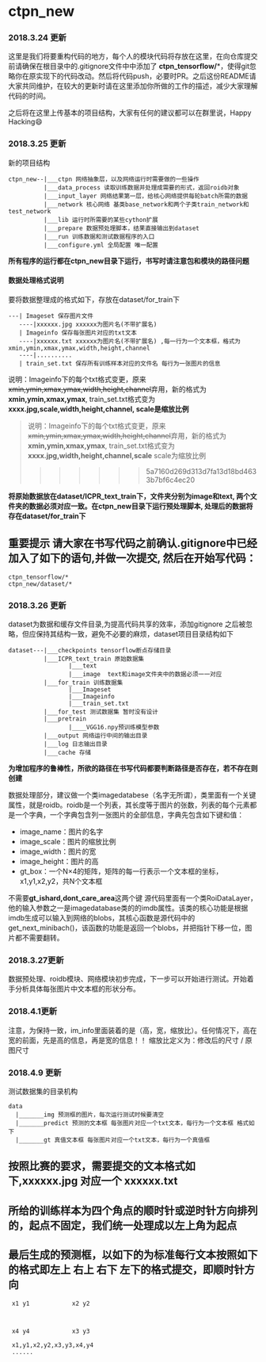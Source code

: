  # ctpn_new

### 2018.3.24 更新

这里是我们将要重构代码的地方，每个人的模块代码将存放在这里，在向仓库提交前请确保在根目录中的.gitignore文件中中添加了 **ctpn_tensorflow/***，使得git忽略你在原实现下的代码改动。然后将代码push，必要时PR。之后这份README请大家共同维护，在较大的更新时请在这里添加你所做的工作的描述，减少大家理解代码的时间。

之后将在这里上传基本的项目结构，大家有任何的建议都可以在群里说，Happy Hacking😄

### 2018.3.25 更新
新的项目结构
```
ctpn_new--|___ctpn 网络抽象层，以及网络运行时需要做的一些操作
          |___data_process 读取训练数据并处理成需要的形式，返回roidb对象
          |___input_layer 网络结果第一层，给核心网络提供每轮batch所需的数据
          |___network 核心网络 基类base_network和两个子类train_network和test_network
          |___lib 运行时所需要的某些cython扩展
          |___prepare 数据预处理脚本，结果直接输出到dataset
          |___run 训练数据和测试数据程序的入口
          |___configure.yml 全局配置 唯一配置
```
**所有程序的运行都在ctpn_new目录下运行，书写时请注意包和模块的路径问题**
#### 数据处理格式说明
要将数据整理成的格式如下，存放在dataset/for_train下
```
---| Imageset 保存图片文件
   ----|xxxxxx.jpg xxxxxx为图片名(不带扩展名)
   | Imageinfo 保存每张图片对应的txt文本
   ----|xxxxxx.txt xxxxxx为图片名(不带扩展名) ,每一行为一个文本框，格式为xmin,ymin,xmax,ymax,width,height,channel
   ----|..........
   | train_set.txt 保存所有训练样本对应的文件名 每行为一张图片的信息
```
说明：Imageinfo下的每个txt格式变更，原来~~xmin,ymin,xmax,ymax,width,height,channel~~弃用，新的格式为**xmin,ymin,xmax,ymax**,
train_set.txt格式变为 **xxxx.jpg,scale,width,height,channel, scale是缩放比例**
> 说明：Imageinfo下的每个txt格式变更，原来~~xmin,ymin,xmax,ymax,width,height,channel~~弃用，新的格式为**xmin,ymin,xmax,ymax**,
> train_set.txt格式变为 **xxxx.jpg,width,height,channel,scale** scale为缩放比例
>>>>>>> 5a7160d269d313d7fa13d18bd4633b7bf6c4ec20

**将原始数据放在dataset/ICPR_text_train下，文件夹分别为image和text, 两个文件夹的数据必须对应一致。在ctpn_new目录下运行预处理脚本, 处理后的数据将存在dataset/for_train下**
## 重要提示 请大家在书写代码之前确认.gitignore中已经加入了如下的语句,并做一次提交, 然后在开始写代码：

```
ctpn_tensorflow/*
ctpn_new/dataset/*
```
### 2018.3.26 更新
dataset为数据和缓存文件目录,为提高代码共享的效率，添加gitignore
之后被忽略，但应保持其结构一致，避免不必要的麻烦，dataset项目目录结构如下
```
dataset---|___checkpoints tensorflow断点存储目录
          |___ICPR_text_train 原始数据集
                 |___text 
                 |___image  text和image文件夹中的数据必须一一对应
          |___for_train 训练数据集
                 |___Imageset
                 |___Imageinfo
                 |___train_set.txt
          |___for_test 测试数据集 暂时没有设计
          |___pretrain
                 |____VGG16.npy预训练模型参数
          |___output 网络运行中间的输出目录
          |___log 日志输出目录
          |___cache 存储

```
**为增加程序的鲁棒性，所欲的路径在书写代码都要判断路径是否存在，若不存在则创建**

数据处理部分，建议做一个类imagedatabese（名字无所谓），类里面有一个关键属性，就是roidb。roidb是一个列表，其长度等于图片的张数，列表的每个元素都是一个字典，一个字典包含列一张图片的全部信息，字典先包含如下键和值：
- image_name：图片的名字
- image_scale：图片的缩放比例
- image_width：图片的宽
- image_height：图片的高
- gt_box：一个N×4的矩阵，矩阵的每一行表示一个文本框的坐标，x1,y1,x2,y2，共N个文本框

不需要**gt_ishard,dont_care_area**这两个键
源代码里面有一个类RoiDataLayer，他的输入参数之一是imagedatabase类的的imdb属性。该类的核心功能是根据imdb生成可以输入到网络的blobs，其核心函数是源代码中的get_next_minibach()，该函数的功能是返回一个blobs，并把指针下移一位，图片都不需要翻转。

### 2018.3.27更新
数据预处理、roidb模块、网络模块初步完成，下一步可以开始进行测试。开始着手分析具体每张图片中文本框的形状分布。

### 2018.4.1更新
注意，为保持一致，im_info里面装着的是（高，宽，缩放比）。任何情况下，高在宽的前面，先是高的信息，再是宽的信息！！
缩放比定义为：修改后的尺寸 / 原图尺寸

### 2018.4.9 更新
测试数据集的目录机构
```
data 
  |_______img 预测框的图片，每次运行测试时候要清空
  |_______predict 预测的文本框 每张图片对应一个txt文本，每行为一个文本框 格式如下
  |_______gt 真值文本框 每张图片对应一个txt文本，每行为一个真值框

```

## 按照比赛的要求，需要提交的文本格式如下,xxxxxx.jpg 对应一个 xxxxxx.txt
## 所给的训练样本为四个角点的顺时针或逆时针方向排列的，起点不固定，我们统一处理成以左上角为起点
## 最后生成的预测框，以如下的为标准每行文本按照如下的格式即左上 右上 右下 左下的格式提交，即顺时针方向

```
 x1 y1            x2 y2 



 x4 y4            x3 y3

 x1,y1,x2,y2,x3,y3,x4,y4
 ......

```
